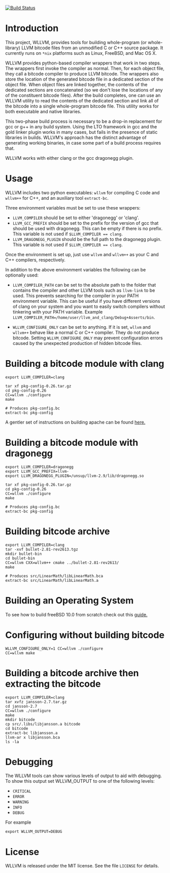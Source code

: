 
[![Build Status](https://travis-ci.org/SRI-CSL/whole-program-llvm.svg?branch=master)](https://travis-ci.org/SRI-CSL/whole-program-llvm)


Introduction
============

This project, WLLVM, provides tools for building whole-program (or
whole-library) LLVM bitcode files from an unmodified C or C++
source package. It currently runs on `*nix` platforms such as Linux,
FreeBSD, and Mac OS X.

WLLVM provides python-based compiler wrappers that work in two
steps. The wrappers first invoke the compiler as normal. Then, for
each object file, they call a bitcode compiler to produce LLVM
bitcode. The wrappers also store the location of the generated bitcode
file in a dedicated section of the object file.  When object files are
linked together, the contents of the dedicated sections are
concatenated (so we don't lose the locations of any of the constituent
bitcode files). After the build completes, one can use an WLLVM
utility to read the contents of the dedicated section and link all of
the bitcode into a single whole-program bitcode file. This utility
works for both executable and native libraries.

This two-phase build process is necessary to be a drop-in replacement
for gcc or g++ in any build system.  Using the LTO framework in gcc
and the gold linker plugin works in many cases, but fails in the
presence of static libraries in builds.  WLLVM's approach has the
distinct advantage of generating working binaries, in case some part
of a build process requires that.

WLLVM works with either clang or the gcc dragonegg plugin.

Usage
=====

WLLVM includes two python executables: `wllvm` for compiling C code
and `wllvm++` for C++, and an auxiliary tool `extract-bc`.

Three environment variables must be set to use these wrappers:

 * `LLVM_COMPILER` should be set to either 'dragonegg' or 'clang'.
 * `LLVM_GCC_PREFIX` should be set to the prefix for the version of gcc that should
   be used with dragonegg.  This can be empty if there is no prefix.  This variable is
   not used if `$LLVM_COMPILER == clang`.
 * `LLVM_DRAGONEGG_PLUGIN` should be the full path to the dragonegg plugin.  This
   variable is not used if `$LLVM_COMPILER == clang`.

Once the environment is set up, just use `wllvm` and `wllvm++` as your C
and C++ compilers, respectively.

In addition to the above environment variables the following can be optionally used:

 * `LLVM_COMPILER_PATH` can be set to the absolute path to the folder that
   contains the compiler and other LLVM tools such as `llvm-link` to be used.
   This prevents searching for the compiler in your PATH environment variable.
   This can be useful if you have different versions of clang on your system
   and you want to easily switch compilers without tinkering with your PATH
   variable.
   Example `LLVM_COMPILER_PATH=/home/user/llvm_and_clang/Debug+Asserts/bin`.

* `WLLVM_CONFIGURE_ONLY` can be set to anything. If it is set, `wllvm`
   and `wllvm++` behave like a normal C or C++ compiler. They do not
   produce bitcode.  Setting `WLLVM_CONFIGURE_ONLY` may prevent
   configuration errors caused by the unexpected production of hidden
   bitcode files.


Building a bitcode module with clang
====================================

    export LLVM_COMPILER=clang

    tar xf pkg-config-0.26.tar.gz
    cd pkg-config-0.26
    CC=wllvm ./configure
    make

    # Produces pkg-config.bc
    extract-bc pkg-config

A gentler set of instructions on building apache can be found
[here.](../master/tutorial.md)

Building a bitcode module with dragonegg
========================================

    export LLVM_COMPILER=dragonegg
    export LLVM_GCC_PREFIX=llvm-
    export LLVM_DRAGONEGG_PLUGIN=/unsup/llvm-2.9/lib/dragonegg.so

    tar xf pkg-config-0.26.tar.gz
    cd pkg-config-0.26
    CC=wllvm ./configure
    make

    # Produces pkg-config.bc
    extract-bc pkg-config


Building bitcode archive
========================

    export LLVM_COMPILER=clang
    tar -xvf bullet-2.81-rev2613.tgz
    mkdir bullet-bin
    cd bullet-bin
    CC=wllvm CXX=wllvm++ cmake ../bullet-2.81-rev2613/
    make

    # Produces src/LinearMath/libLinearMath.bca
    extract-bc src/LinearMath/libLinearMath.a


Building an Operating System
============================

To see how to build freeBSD 10.0 from scratch check out this 
[guide.](../master/README-freeBSD.md)


Configuring without building bitcode
================================


    WLLVM_CONFIGURE_ONLY=1 CC=wllvm ./configure
    CC=wllvm make


Building a bitcode archive then extracting the bitcode
========================

    export LLVM_COMPILER=clang
    tar xvfz jansson-2.7.tar.gz
    cd jansson-2.7
    CC=wllvm ./configure
    make
    mkdir bitcode
    cp src/.libs/libjansson.a bitcode
    cd bitcode
    extract-bc libjansson.a
    llvm-ar x libjansson.bca
    ls -la
   
    

Debugging
=========

The WLLVM tools can show various levels of output to aid with debugging.
To show this output set WLLVM_OUTPUT to one of the following levels:

 * `CRITICAL`
 * `ERROR`
 * `WARNING`
 * `INFO`
 * `DEBUG`

For example

    export WLLVM_OUTPUT=DEBUG

License
=======

WLLVM is released under the MIT license. See the file `LICENSE` for details.
